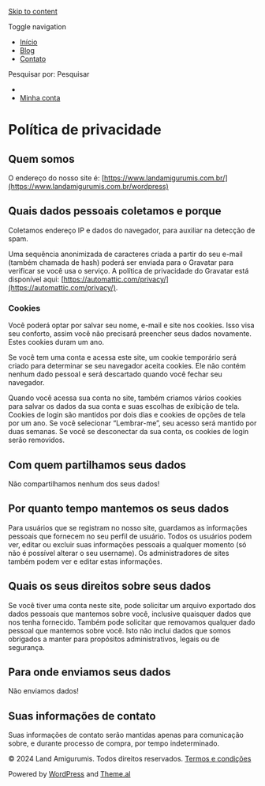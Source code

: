 [Skip to content](#site-content)

Toggle navigation

* [Início](https://www.landamigurumis.com.br/wordpress/ "Início")
* [Blog](https://www.landamigurumis.com.br/wordpress/blog/ "Blog")
* [Contato](https://www.landamigurumis.com.br/wordpress/contato/ "Contato")

Pesquisar por:  Pesquisar 

* [](https://www.landamigurumis.com.br/wordpress/carrinho/)
* [Minha conta](https://www.landamigurumis.com.br/wordpress/minha-conta/ "Minha conta")

Política de privacidade
=======================

Quem somos
----------

O endereço do nosso site é: [https://www.landamigurumis.com.br/](https://www.landamigurumis.com.br/wordpress)

Quais dados pessoais coletamos e porque
---------------------------------------

Coletamos endereço IP e dados do navegador, para auxiliar na detecção de spam.

Uma sequência anonimizada de caracteres criada a partir do seu e-mail (também chamada de hash) poderá ser enviada para o Gravatar para verificar se você usa o serviço. A política de privacidade do Gravatar está disponível aqui: [https://automattic.com/privacy/](https://automattic.com/privacy/).

### Cookies

Você poderá optar por salvar seu nome, e-mail e site nos cookies. Isso visa seu conforto, assim você não precisará preencher seus dados novamente. Estes cookies duram um ano.

Se você tem uma conta e acessa este site, um cookie temporário será criado para determinar se seu navegador aceita cookies. Ele não contém nenhum dado pessoal e será descartado quando você fechar seu navegador.

Quando você acessa sua conta no site, também criamos vários cookies para salvar os dados da sua conta e suas escolhas de exibição de tela. Cookies de login são mantidos por dois dias e cookies de opções de tela por um ano. Se você selecionar “Lembrar-me”, seu acesso será mantido por duas semanas. Se você se desconectar da sua conta, os cookies de login serão removidos.

Com quem partilhamos seus dados
-------------------------------

Não compartilhamos nenhum dos seus dados!

Por quanto tempo mantemos os seus dados
---------------------------------------

Para usuários que se registram no nosso site, guardamos as informações pessoais que fornecem no seu perfil de usuário. Todos os usuários podem ver, editar ou excluir suas informações pessoais a qualquer momento (só não é possível alterar o seu username). Os administradores de sites também podem ver e editar estas informações.

Quais os seus direitos sobre seus dados
---------------------------------------

Se você tiver uma conta neste site, pode solicitar um arquivo exportado dos dados pessoais que mantemos sobre você, inclusive quaisquer dados que nos tenha fornecido. Também pode solicitar que removamos qualquer dado pessoal que mantemos sobre você. Isto não inclui dados que somos obrigados a manter para propósitos administrativos, legais ou de segurança.

Para onde enviamos seus dados
-----------------------------

Não enviamos dados!

Suas informações de contato
---------------------------

Suas informações de contato serão mantidas apenas para comunicação sobre, e durante processo de compra, por tempo indeterminado.

© 2024 Land Amigurumis. Todos direitos reservados. [Termos e condições](https://www.landamigurumis.com.br/wordpress/termos-e-condicoes/)

Powered by [WordPress](https://wordpress.org/) and [Theme.al](https://wpfactory.com/author/theme-al/)